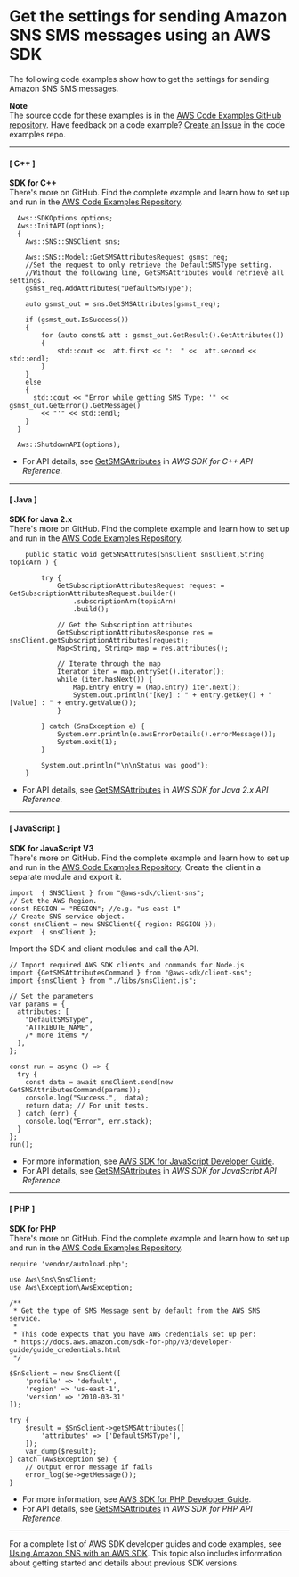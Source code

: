 # Get the settings for sending Amazon SNS SMS messages using an AWS SDK<a name="example_sns_GetSMSAttributes_section"></a>

The following code examples show how to get the settings for sending Amazon SNS SMS messages\.

**Note**  
The source code for these examples is in the [AWS Code Examples GitHub repository](https://github.com/awsdocs/aws-doc-sdk-examples)\. Have feedback on a code example? [Create an Issue](https://github.com/awsdocs/aws-doc-sdk-examples/issues/new/choose) in the code examples repo\. 

------
#### [ C\+\+ ]

**SDK for C\+\+**  
 There's more on GitHub\. Find the complete example and learn how to set up and run in the [AWS Code Examples Repository](https://github.com/awsdocs/aws-doc-sdk-examples/tree/main/cpp/example_code/sns#code-examples)\. 
  

```
  Aws::SDKOptions options;
  Aws::InitAPI(options);
  {
    Aws::SNS::SNSClient sns;

    Aws::SNS::Model::GetSMSAttributesRequest gsmst_req;
    //Set the request to only retrieve the DefaultSMSType setting. 
    //Without the following line, GetSMSAttributes would retrieve all settings.
    gsmst_req.AddAttributes("DefaultSMSType");

    auto gsmst_out = sns.GetSMSAttributes(gsmst_req);

    if (gsmst_out.IsSuccess())
    {
        for (auto const& att : gsmst_out.GetResult().GetAttributes())
        {
            std::cout <<  att.first << ":  " <<  att.second << std::endl;
        }
    }
    else
    {
      std::cout << "Error while getting SMS Type: '" << gsmst_out.GetError().GetMessage()
        << "'" << std::endl;
    }
  }

  Aws::ShutdownAPI(options);
```
+  For API details, see [GetSMSAttributes](https://docs.aws.amazon.com/goto/SdkForCpp/sns-2010-03-31/GetSMSAttributes) in *AWS SDK for C\+\+ API Reference*\. 

------
#### [ Java ]

**SDK for Java 2\.x**  
 There's more on GitHub\. Find the complete example and learn how to set up and run in the [AWS Code Examples Repository](https://github.com/awsdocs/aws-doc-sdk-examples/tree/main/javav2/example_code/sns#readme)\. 
  

```
    public static void getSNSAttrutes(SnsClient snsClient,String topicArn ) {

        try {
            GetSubscriptionAttributesRequest request = GetSubscriptionAttributesRequest.builder()
                .subscriptionArn(topicArn)
                .build();

            // Get the Subscription attributes
            GetSubscriptionAttributesResponse res = snsClient.getSubscriptionAttributes(request);
            Map<String, String> map = res.attributes();

            // Iterate through the map
            Iterator iter = map.entrySet().iterator();
            while (iter.hasNext()) {
                Map.Entry entry = (Map.Entry) iter.next();
                System.out.println("[Key] : " + entry.getKey() + " [Value] : " + entry.getValue());
            }

        } catch (SnsException e) {
            System.err.println(e.awsErrorDetails().errorMessage());
            System.exit(1);
        }

        System.out.println("\n\nStatus was good");
    }
```
+  For API details, see [GetSMSAttributes](https://docs.aws.amazon.com/goto/SdkForJavaV2/sns-2010-03-31/GetSMSAttributes) in *AWS SDK for Java 2\.x API Reference*\. 

------
#### [ JavaScript ]

**SDK for JavaScript V3**  
 There's more on GitHub\. Find the complete example and learn how to set up and run in the [AWS Code Examples Repository](https://github.com/awsdocs/aws-doc-sdk-examples/tree/main/javascriptv3/example_code/sns#code-examples)\. 
Create the client in a separate module and export it\.  

```
import  { SNSClient } from "@aws-sdk/client-sns";
// Set the AWS Region.
const REGION = "REGION"; //e.g. "us-east-1"
// Create SNS service object.
const snsClient = new SNSClient({ region: REGION });
export  { snsClient };
```
Import the SDK and client modules and call the API\.  

```
// Import required AWS SDK clients and commands for Node.js
import {GetSMSAttributesCommand } from "@aws-sdk/client-sns";
import {snsClient } from "./libs/snsClient.js";

// Set the parameters
var params = {
  attributes: [
    "DefaultSMSType",
    "ATTRIBUTE_NAME",
    /* more items */
  ],
};

const run = async () => {
  try {
    const data = await snsClient.send(new GetSMSAttributesCommand(params));
    console.log("Success.",  data);
    return data; // For unit tests.
  } catch (err) {
    console.log("Error", err.stack);
  }
};
run();
```
+  For more information, see [AWS SDK for JavaScript Developer Guide](https://docs.aws.amazon.com/sdk-for-javascript/v3/developer-guide/sns-examples-subscribing-unubscribing-topics.html#sns-confirm-subscription-email)\. 
+  For API details, see [GetSMSAttributes](https://docs.aws.amazon.com/AWSJavaScriptSDK/v3/latest/clients/client-sns/classes/getsmsattributescommand.html) in *AWS SDK for JavaScript API Reference*\. 

------
#### [ PHP ]

**SDK for PHP**  
 There's more on GitHub\. Find the complete example and learn how to set up and run in the [AWS Code Examples Repository](https://github.com/awsdocs/aws-doc-sdk-examples/tree/main/php/example_code/sns#code-examples)\. 
  

```
require 'vendor/autoload.php';

use Aws\Sns\SnsClient; 
use Aws\Exception\AwsException;

/**
 * Get the type of SMS Message sent by default from the AWS SNS service.
 *
 * This code expects that you have AWS credentials set up per:
 * https://docs.aws.amazon.com/sdk-for-php/v3/developer-guide/guide_credentials.html
 */
 
$SnSclient = new SnsClient([
    'profile' => 'default',
    'region' => 'us-east-1',
    'version' => '2010-03-31'
]);

try {
    $result = $SnSclient->getSMSAttributes([
        'attributes' => ['DefaultSMSType'],
    ]);
    var_dump($result);
} catch (AwsException $e) {
    // output error message if fails
    error_log($e->getMessage());
}
```
+  For more information, see [AWS SDK for PHP Developer Guide](https://docs.aws.amazon.com/sdk-for-php/v3/developer-guide/sns-examples-sending-sms.html#get-sms-attributes)\. 
+  For API details, see [GetSMSAttributes](https://docs.aws.amazon.com/goto/SdkForPHPV3/sns-2010-03-31/GetSMSAttributes) in *AWS SDK for PHP API Reference*\. 

------

For a complete list of AWS SDK developer guides and code examples, see [Using Amazon SNS with an AWS SDK](sdk-general-information-section.md)\. This topic also includes information about getting started and details about previous SDK versions\.